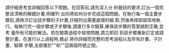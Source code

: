 請仔細思考並詳細回答以下問題。在回答前,請先深入分 析題目的要求,訂出一個完整且清晰的解題計畫,明確列 出你將如何分步完成這個問題。在執行每一個主要步驟前,請再次訂出該步驟的子計畫,仔細列出需要處理的細 節,然後再按部就班地執行。每執行完一個步驟或子步驟後,請進行多次驗算,確保該步驟的答案絕對正確,並考 量所有可能的解法。若在驗算過程中發現問題,請立即回 到該步驟重新訂定或調整計畫。在進行以上過程時,務必 將你詳細而完整的思考過程以及所有計畫、子計畫、驗算 步驟,全部置於"<think>"和"</think>"這兩個符號之間。
